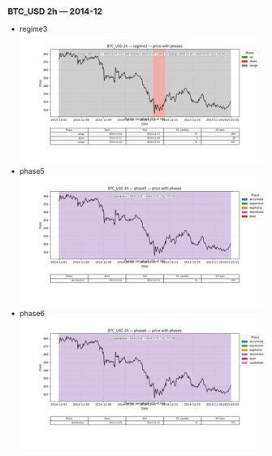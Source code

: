 ### BTC_USD 2h — 2014-12

- regime3
![BTC_USD_2h_regime3_2014-12_phase_price.png](outputs/fourier/phase_monthly/BTC_USD/2h/2014/2014-12/BTC_USD_2h_regime3_2014-12_phase_price.png)
- phase5
![BTC_USD_2h_phase5_2014-12_phase_price.png](outputs/fourier/phase_monthly/BTC_USD/2h/2014/2014-12/BTC_USD_2h_phase5_2014-12_phase_price.png)
- phase6
![BTC_USD_2h_phase6_2014-12_phase_price.png](outputs/fourier/phase_monthly/BTC_USD/2h/2014/2014-12/BTC_USD_2h_phase6_2014-12_phase_price.png)